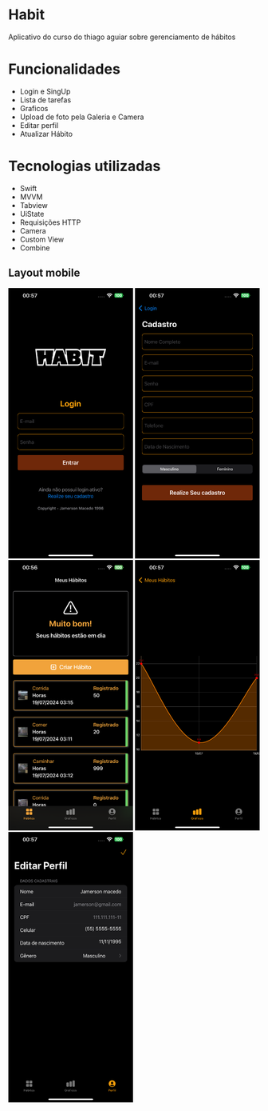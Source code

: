 # Habit 
Aplicativo do curso do thiago aguiar sobre gerenciamento de hábitos

# Funcionalidades
- Login e SingUp
- Lista de tarefas
- Graficos 
- Upload de foto pela Galeria e Camera
- Editar perfil
- Atualizar Hábito
# Tecnologias utilizadas
- Swift
- MVVM
- Tabview
- UiState
- Requisições HTTP
- Camera
- Custom View
- Combine
## Layout mobile
<p float="center">
  <img src="FOTOS/login.png" width="250" />
  <img src="FOTOS/cadastro.png" width="250" />
  <img src="FOTOS/home.png" width="250" />
    <img src="FOTOS/graficos.png" width="250" />
      <img src="FOTOS/edit.png" width="250" />


</p>


